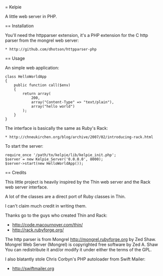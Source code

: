 = Kelpie

A little web server in PHP.

== Installation

You'll need the httpparser extension, it's a PHP extension
for the C http parser from the mongrel web server:

    * http://github.com/dhotson/httpparser-php

== Usage

An simple web application:

    class HelloWorldApp
    {
    	public function call($env)
    	{
    		return array(
    			200,
    			array("Content-Type" => "text/plain"),
    			array("hello world")
    		);
    	}
    }

The interface is basically the same as Ruby's Rack:

    * http://chneukirchen.org/blog/archive/2007/02/introducing-rack.html

To start the server:

    require_once '/path/to/kelpie/lib/kelpie_init.php';
    $server = new Kelpie_Server('0.0.0.0', 8000);
    $server->start(new HelloWorldApp());

== Credits

This little project is heavily inspired by the Thin web server and
the Rack web server interface.

A lot of the classes are a direct port of Ruby classes in Thin.

I can't claim much credit in writing them.

Thanks go to the guys who created Thin and Rack:

  * http://code.macournoyer.com/thin/
  * http://rack.rubyforge.org/

The http parser is from Mongrel http://mongrel.rubyforge.org by Zed Shaw.
Mongrel Web Server (Mongrel) is copyrighted free software by Zed A. Shaw
<zedshaw at zedshaw dot com> You can redistribute it and/or modify it under
either the terms of the GPL.

I also blatantly stole Chris Corbyn's PHP autoloader from Swift Mailer:

  * http://swiftmailer.org
